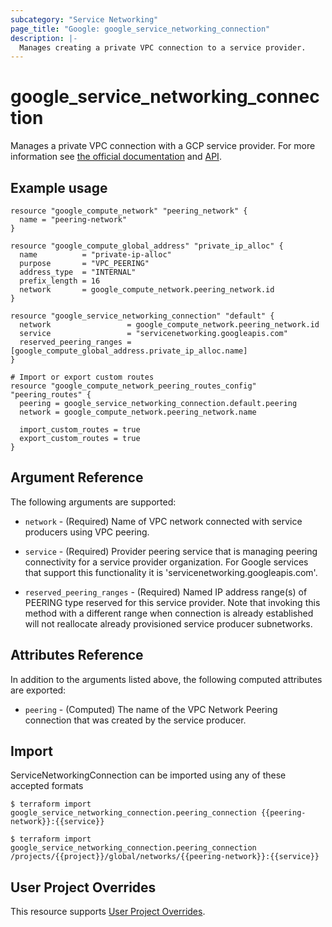 ```yaml
---
subcategory: "Service Networking"
page_title: "Google: google_service_networking_connection"
description: |-
  Manages creating a private VPC connection to a service provider.
---
```


# google\_service\_networking\_connection

Manages a private VPC connection with a GCP service provider. For more information see
[the official documentation](https://cloud.google.com/vpc/docs/configure-private-services-access#creating-connection)
and
[API](https://cloud.google.com/service-infrastructure/docs/service-networking/reference/rest/v1/services.connections).

## Example usage

```hcl
resource "google_compute_network" "peering_network" {
  name = "peering-network"
}

resource "google_compute_global_address" "private_ip_alloc" {
  name          = "private-ip-alloc"
  purpose       = "VPC_PEERING"
  address_type  = "INTERNAL"
  prefix_length = 16
  network       = google_compute_network.peering_network.id
}

resource "google_service_networking_connection" "default" {
  network                 = google_compute_network.peering_network.id
  service                 = "servicenetworking.googleapis.com"
  reserved_peering_ranges = [google_compute_global_address.private_ip_alloc.name]
}

# Import or export custom routes
resource "google_compute_network_peering_routes_config" "peering_routes" {
  peering = google_service_networking_connection.default.peering
  network = google_compute_network.peering_network.name

  import_custom_routes = true
  export_custom_routes = true
}
```

## Argument Reference

The following arguments are supported:

* `network` - (Required) Name of VPC network connected with service producers using VPC peering.

* `service` - (Required) Provider peering service that is managing peering connectivity for a
  service provider organization. For Google services that support this functionality it is
  'servicenetworking.googleapis.com'.

* `reserved_peering_ranges` - (Required) Named IP address range(s) of PEERING type reserved for
  this service provider. Note that invoking this method with a different range when connection
  is already established will not reallocate already provisioned service producer subnetworks.

## Attributes Reference

In addition to the arguments listed above, the following computed attributes are exported:

* `peering` - (Computed) The name of the VPC Network Peering connection that was created by the service producer.


## Import
ServiceNetworkingConnection can be imported using any of these accepted formats

```
$ terraform import google_service_networking_connection.peering_connection {{peering-network}}:{{service}}

$ terraform import google_service_networking_connection.peering_connection /projects/{{project}}/global/networks/{{peering-network}}:{{service}}
```


## User Project Overrides

This resource supports [User Project Overrides](https://www.terraform.io/docs/providers/google/guides/provider_reference.html#user_project_override).
